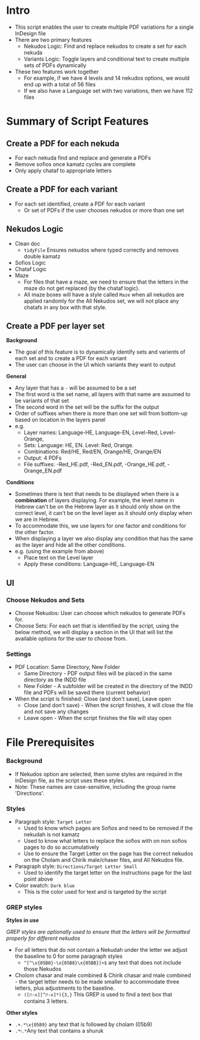 # Intro

- This script enables the user to create multiple PDF variations for a single InDesign file
- There are two primary features
    - Nekudos Logic: Find and replace nekudos to create a set for each nekuda
    - Variants Logic: Toggle layers and conditional text to create multiple sets of PDFs dynamically
- These two features work together
    - For example, if we have 4 levels and 14 nekudos options, we would end up with a total of 56 files
    - If we also have a Language set with two variations, then we have 112 files

# Summary of Script Features

## Create a PDF for each nekuda
- For each nekuda find and replace and generate a PDFs
- Remove sofios once kamatz cycles are complete
- Only apply chataf to appropriate letters

## Create a PDF for each variant
- For each set identified, create a PDF for each variant
    - Or set of PDFs if the user chooses nekudos or more than one set

## Nekudos Logic

- Clean doc
    - `tidyFile` Ensures nekudos where typed correctly and removes double kamatz
- Sofios Logic
- Chataf Logic
- Maze
    - For files that have a maze, we need to ensure that the letters in the maze do not get replaced (by the chataf logic).
    - All maze boxes will have a style called `Maze` when all nekudos are applied randomly for the All Nekudos set, we will not place any chatafs in any box with that style.

## Create a PDF per layer set

**Background**
- The goal of this feature is to dynamically identify sets and varients of each set and to create a PDF for each variant
- The user can choose in the UI which variants they want to output

**General**
- Any layer that has a `-` will be assumed to be a set
- The first word is the set name, all layers with that name are assumed to be variants of that set
- The second word in the set will be the suffix for the output
- Order of suffixes when there is more than one set will from bottom-up based on location in the layers panel
- e.g.
    - Layer names: Language-HE, Language-EN, Level-Red, Level-Orange,
    - Sets: Language: HE, EN. Level: Red, Orange.
    - Combinations: Red/HE, Red/EN, Orange/HE, Orange/EN
    - Output: 4 PDFs
    - File suffixes: -Red_HE.pdf, -Red_EN.pdf, -Orange_HE.pdf, -Orange_EN.pdf

**Conditions**
- Sometimes there is text that needs to be displayed when there is a **combination** of layers displaying. For example, the level name in Hebrew can't be on the Hebrew layer as it should only show on the correct level, it can't be on the level layer as it should only display when we are in Hebrew.
- To accommodate this, we use layers for one factor and conditions for the other factor.
- When displaying a layer we also display any condition that has the same as the layer and hide all the other conditions.
- e.g. (using the example from above)
    - Place text on the Level layer
    - Apply these conditions: Language-HE, Language-EN

## UI

### Choose Nekudos and Sets
- Choose Nekudos: User can choose which nekudos to generate PDFs for.
- Choose Sets: For each set that is identified by the script, using the below method, we will display a section in the UI that will list the available options for the user to choose from.

### Settings
- PDF Location: Same Directory, New Folder
    - Same Directory - PDF output files will be placed in the same directory as the INDD file
    - New Folder - A subfolder will be created in the directory of the INDD file and PDFs will be saved there (current behavior)
- When the script is finished: Close (and don't save), Leave open
    - Close (and don't save) - When the script finishes, it will close the file and not save any changes
    - Leave open - When the script finishes the file will stay open

# File Prerequisites

### Background
- If Nekudos option are selected, then some styles are required in the InDesign file, as the script uses these styles.
- Note: These names are case-sensitive, including the group name 'Directions'.

### Styles
- Paragraph style: `Target Letter`
    - Used to know which pages are Sofios and need to be removed if the nekudah is not kamatz
    - Used to know what letters to replace the sofios with on non sofios pages to do so accumulatively
    - Use to ensure the Target Letter on the page has the correct nekudos on the Cholam and Chirik male/chaser files, and All Nekudos file.
- Paragraph style: `Directions/Target Letter Small`
    - Used to identify the target letter on the instructions page for the last point above
- Color swatch: `Dark blue`
    - This is the color used for text and is targeted by the script

### GREP styles
**Styles in use**

*GREP styles are optionally used to ensure that the letters will be formatted properly for different nekudos*
- For all letters that do not contain a Nekudah under the letter we adjust the baseline to 0 for some paragraph styles
    - `^[^\x{05B0}-\x{05B8}\x{05BB}]+$` any text that does not include those Nekudos
- Cholom chasar and male combined & Chirik chasar and male combined - the target letter needs to be made smaller to accommodate three letters, plus adjustments to the baseline.
    - `([א-ת][^א-ת]*){3,}` This GREP is used to find a text box that contains 3 letters.

**Other styles**
- `.+.*\x{05B9}` any text that is followed by cholam (05b9)
- `.*וּ.*`Any text that contains a shuruk 
